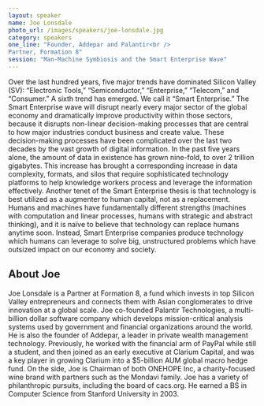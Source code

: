 ```yaml
---
layout: speaker
name: Joe Lonsdale
photo_url: /images/speakers/joe-lonsdale.jpg
category: speakers
one_line: "Founder, Addepar and Palantir<br />
Partner, Formation 8"
session: "Man-Machine Symbiosis and the Smart Enterprise Wave"
---
```

Over the last hundred years, five major trends have dominated Silicon
Valley (SV): “Electronic Tools,” “Semiconductor,” “Enterprise,”
“Telecom,” and “Consumer.” A sixth trend has emerged. We call it
“Smart Enterprise.” The Smart Enterprise wave will disrupt nearly
every major sector of the global economy and dramatically improve
productivity within those sectors, because it disrupts non-linear
decision-making processes that are central to how major industries
conduct business and create value. These decision-making processes
have been complicated over the last two decades by the vast growth of
digital information. In the past five years alone, the amount of data
in existence has grown nine-fold, to over 2 trillion gigabytes. This
increase has brought a corresponding increase in data complexity,
formats, and silos that require sophisticated technology platforms to
help knowledge workers process and leverage the information
effectively. Another tenet of the Smart Enterprise thesis is that
technology is best utilized as a augmenter to human capital, not as a
replacement. Humans and machines have fundamentally different
strengths (machines with computation and linear processes, humans with
strategic and abstract thinking), and it is naïve to believe that
technology can replace humans anytime soon. Instead, Smart Enterprise
companies produce technology which humans can leverage to solve big,
unstructured problems which have outsized impact on our economy and
society.

## About Joe
Joe Lonsdale is a Partner at Formation 8, a fund which invests in top
Silicon Valley entrepreneurs and connects them with Asian
conglomerates to drive innovation at a global scale. Joe co-founded
Palantir Technologies, a multi-billion dollar software company which
develops mission-critical analysis systems used by government and
financial organizations around the world. He is also the founder of
Addepar, a leader in private wealth management
technology. Previously, he worked with the financial arm of PayPal
while still a student, and then joined as an early executive at
Clarium Capital, and was a key player in growing Clarium into a
$5-billion AUM global macro hedge fund. On the side, Joe is Chairman
of both ONEHOPE Inc, a charity-focused wine brand with partners such
as the Mondavi family. Joe has a variety of philanthropic pursuits,
including the board of cacs.org. He earned a BS in Computer Science
from Stanford University in 2003.
